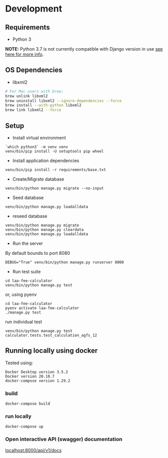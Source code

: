 # Development

## Requirements

* Python 3

**NOTE:** Python 3.7 is not currently compatible with Django version in use [see here for more info](https://stackoverflow.com/a/48822656).

## OS Dependencies


* libxml2

```bash
# For Mac users with brew:
brew unlink libxml2
brew uninstall libxml2 --ignore-dependencies --force
brew install --with-python libxml2
brew link libxml2 --force
```

## Setup

* Install virtual environment

```
`which python3` -m venv venv
venv/bin/pip install -U setuptools pip wheel
```

* Install application dependencies

```
venv/bin/pip install -r requirements/base.txt
```

* Create/Migrate database

```
venv/bin/python manage.py migrate --no-input
```

* Seed database

```
venv/bin/python manage.py loadalldata
```

* reseed database
```
venv/bin/python manage.py migrate
venv/bin/python manage.py cleardata
venv/bin/python manage.py loadalldata
```

* Run the server

By default bounds to port 8080

```
DEBUG="True" venv/bin/python manage.py runserver 8000
```

* Run test suite

```
cd laa-fee-calculator
venv/bin/python manage.py test
```

or, using pyenv
```
cd laa-fee-calculator
pyenv activate laa-fee-calculator
./manage.py test
```

run individual test
```
venv/bin/python manage.py test calculator.tests.test_calculation_agfs_12
```


## Running locally using docker

Tested using:
```
Docker Desktop version 3.5.2
Docker version 20.10.7
docker-compose version 1.29.2
```

### build
```shell
docker-compose build
```

### run locally
```shell
docker-compose up
```

### Open interactive API (swagger) documentation
[localhost:8000/api/v1/docs](http://localhost:8000/api/v1/docs)

